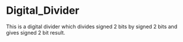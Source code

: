 # Digital_Divider
This is a digital divider which divides signed 2 bits by signed 2 bits and gives signed 2 bit result.
